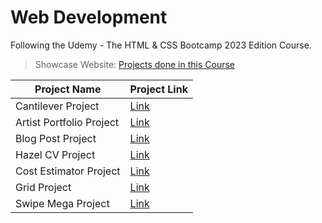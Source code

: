 # Web Development
Following the Udemy - The HTML & CSS Bootcamp 2023 Edition Course.

>Showcase Website: [Projects done in this Course](https://rogue-wild.github.io/WebDev2/)

| Project Name             | Project Link                                                                             |
| -----------              | -----------                                                                      |
| Cantilever Project       | [Link ](https://rogue-wild.github.io/WebDev2/project-cantilever/index.html)      |
| Artist Portfolio Project | [Link ](https://rogue-wild.github.io/WebDev2/project-cantilever/index.html)      |
| Blog Post  Project       | [Link ](https://rogue-wild.github.io/WebDev2/project-cantilever/index.html)      |
| Hazel CV Project         | [Link ](https://rogue-wild.github.io/WebDev2/project-cantilever/index.html)      |
| Cost Estimator Project   | [Link ](https://rogue-wild.github.io/WebDev2/project-cantilever/index.html)      |
| Grid    Project          | [Link ](https://rogue-wild.github.io/WebDev2/project-cantilever/index.html)      |
| Swipe Mega  Project      | [Link ](https://rogue-wild.github.io/WebDev2/project-cantilever/index.html)      |
